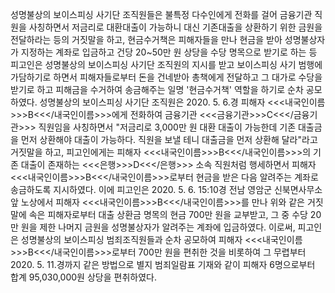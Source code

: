 성명불상의 보이스피싱 사기단 조직원들은 불특정 다수인에게 전화를 걸어 금융기관 직원을 사칭하면서 저금리로 대환대출이 가능하니 대신 기존대출을 상환하기 위한 금원을 전달하라는 등의 거짓말을 하고, 현금수거책은 피해자들을 만나 현금을 받아 성명불상자가 지정하는 계좌로 입금하고 건당 20~50만 원 상당을 수당 명목으로 받기로 하는 등 피고인은 성명불상의 보이스피싱 사기단 조직원의 지시를 받고 보이스피싱 사기 범행에 가담하기로 하면서 피해자들로부터 돈을 건네받아 총책에게 전달하고 그 대가로 수당을 받기로 하고 피해금을 수거하여 송금해주는 일명 '현금수거책' 역할을 하기로 순차 공모하였다.
성명불상의 보이스피싱 사기단 조직원은 2020. 5. 6.경 피해자 <<<내국인이름>>>B<<</내국인이름>>>에게 전화하여 금융기관 <<<금융기관>>>C<<</금융기관>>> 직원임을 사칭하면서 "저금리로 3,000만 원 대환 대출이 가능한데 기존 대출금을 먼저 상환해야 대출이 가능하다. 직원을 보낼 테니 대출금을 먼저 상환해 달라"라고 거짓말을 하고, 피고인에게는 피해자 <<<내국인이름>>>B<<</내국인이름>>>의 기존 대출이 존재하는 <<<은행>>>D<<</은행>>> 소속 직원처럼 행세하면서 피해자 <<<내국인이름>>>B<<</내국인이름>>>로부터 현금을 받은 다음 알려주는 계좌로 송금하도록 지시하였다.
이에 피고인은 2020. 5. 6. 15:10경 전남 영암군 신북면사무소 앞 노상에서 피해자 <<<내국인이름>>>B<<</내국인이름>>>를 만나 위와 같은 거짓말에 속은 피해자로부터 대출 상환금 명목의 현금 700만 원을 교부받고, 그 중 수당 20만 원을 제한 나머지 금원을 성명불상자가 알려주는 계좌에 입금하였다.
이로써, 피고인은 성명불상의 보이스피싱 범죄조직원들과 순차 공모하여 피해자 <<<내국인이름>>>B<<</내국인이름>>>로부터 700만 원을 편취한 것을 비롯하여 그 무렵부터 2020. 5. 11.경까지 같은 방법으로 별지 범죄일람표 기재와 같이 피해자 6명으로부터 합계 95,030,000원 상당을 편취하였다.